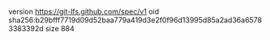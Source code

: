 version https://git-lfs.github.com/spec/v1
oid sha256:b29bfff7719d09d52baa779a419d3e2f0f96d13995d85a2ad36a65783383392d
size 884
